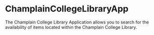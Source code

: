 ChamplainCollegeLibraryApp
==========================
The Champlain College Library Application allows you to search for the availability of items located within the Champlain College Library.
